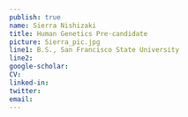 ```yaml
---
publish: true
name: Sierra Nishizaki
title: Human Genetics Pre-candidate
picture: Sierra_pic.jpg
line1: B.S., San Francisco State University
line2:
google-scholar: 
CV:
linked-in: 
twitter:
email:
---
```

